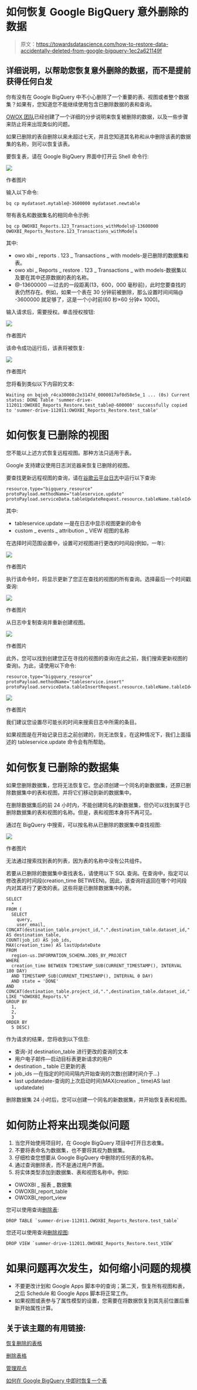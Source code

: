# 如何恢复 Google BigQuery 意外删除的数据

> 原文：<https://towardsdatascience.com/how-to-restore-data-accidentally-deleted-from-google-bigquery-1ec2a621149f>

## 详细说明，以帮助您恢复意外删除的数据，而不是提前获得任何白发

你有没有在 Google BigQuery 中不小心删除了一个重要的表、视图或者整个数据集？如果有，您知道您不能继续使用包含已删除数据的表和查询。

[OWOX 团队](https://www.owox.com)已经创建了一个详细的分步说明来恢复被删除的数据，以及一些步骤来防止将来出现类似的问题。

如果已删除的表自删除以来未超过七天，并且您知道其名称和从中删除该表的数据集的名称，则可以恢复该表。

要恢复表，请在 Google BigQuery 界面中打开云 Shell 命令行:

![](img/6e83e05ca42eb3c76872ce3e9bf50f6f.png)

作者图片

输入以下命令:

```
bq cp mydataset.mytable@-3600000 mydataset.newtable
```

带有表名和数据集名的相同命令示例:

```
bq cp OWOXBI_Reports.123_Transactions_withModels@-13600000 OWOXBI_Reports_Restore.123_Transactions_withModels
```

其中:

*   owo xbi _ reports . 123 _ Transactions _ with models-是已删除的数据集和表。
*   owo xbi _ Reports _ restore . 123 _ Transactions _ with models-数据集以及要在其中还原数据的表的名称。
*   @-13600000 —过去的一段距离(13，600，000 毫秒前)，此时您要查找的表仍然存在。例如，如果一个表在 30 分钟前被删除，那么设置时间间隔@ -3600000 就足够了，这是一个小时前(60 秒×60 分钟× 1000)。

输入请求后，需要授权。单击授权按钮:

![](img/2bfa15b1fe9c3bcb4437a82dbe7d6005.png)

作者图片

该命令成功运行后，该表将被恢复:

![](img/bf368d93633c10ca1f2ecbc4cdacb888.png)

作者图片

您将看到类似以下内容的文本:

```
Waiting on bqjob_r4ca30008c2e3147d_0000017af0d58e5e_1 ... (0s) Current status: DONE Table 'summer-drive-112011:OWOXBI_Reports_Restore.test_table@-600000' successfully copied to 'summer-drive-112011:OWOXBI_Reports_Restore.test_table'
```

# 如何恢复已删除的视图

您不能以上述方式恢复远程视图。那种方法只适用于表。

Google 支持建议使用日志浏览器来恢复已删除的视图。

要查找更新远程视图的查询，请在[谷歌云平台日志](https://console.cloud.google.com/logs/query)中运行以下查询:

```
resource.type="bigquery_resource" protoPayload.methodName="tableservice.update" protoPayload.serviceData.tableUpdateRequest.resource.tableName.tableId="custom_events_attribution_VIEW"
```

其中:

*   tableservice.update —是在日志中显示视图更新的命令
*   custom _ events _ attribution _ VIEW 视图的名称

在选择时间范围设置中，设置可对视图进行更改的时间段(例如，一年):

![](img/96a313bf114f037c180e3f041fba2a46.png)

作者图片

执行该命令时，将显示更新了您正在查找的视图的所有查询。选择最后一个时间戳查询:

![](img/e9acf174aa60240f12bfb08daa36110b.png)

作者图片

从日志中复制查询并重新创建视图。

![](img/e1a6735eedbcbaecc88cb7f133f9dd30.png)

作者图片

此外，您可以找到创建您正在寻找的视图的查询(在此之前，我们搜索更新视图的查询)。为此，请使用以下命令:

```
resource.type="bigquery_resource" protoPayload.methodName="tableservice.insert" protoPayload.serviceData.tableInsertRequest.resource.tableName.tableId="query_name_VIEW"
```

![](img/fa74e4b0162cd4db052f18d1f91d9b33.png)

作者图片

我们建议您设置尽可能长的时间来搜索日志中所需的条目。

如果视图是在开始记录日志之前创建的，则无法恢复。在这种情况下，我们上面描述的 tableservice.update 命令会有所帮助。

# 如何恢复已删除的数据集

如果您删除数据集，您将无法恢复它。您必须创建一个同名的新数据集，还原已删除数据集中的表和视图，并将它们移动到新的数据集中。

在删除数据集后的前 24 小时内，不能创建同名的新数据集，但仍可以找到属于已删除数据集的表和视图的名称。但是，表和视图本身将不再可见。

通过在 BigQuery 中搜索，可以按名称从已删除的数据集中查找视图:

![](img/43b4bde5d630430f2efa48c30a9dd589.png)

作者图片

无法通过搜索找到表的列表，因为表的名称中没有公共组件。

若要从已删除的数据集中查找表名，请使用以下 SQL 查询。在查询中，指定可以修改表的时间段(creation_time BETWEEN)。因此，该查询将返回在哪个时间段内对其进行了更改的表。这些将是已删除数据集中的表。

```
SELECT 
  * 
FROM ( 
  SELECT 
    query, 
    user_email,         CONCAT(destination_table.project_id,".",destination_table.dataset_id,".",destination_table.table_id) AS destination_table, 
COUNT(job_id) AS job_ids, 
MAX(creation_time) AS lastUpdateDate 
FROM 
  region-us.INFORMATION_SCHEMA.JOBS_BY_PROJECT 
WHERE 
  creation_time BETWEEN TIMESTAMP_SUB(CURRENT_TIMESTAMP(), INTERVAL 180 DAY) 
  AND TIMESTAMP_SUB(CURRENT_TIMESTAMP(), INTERVAL 0 DAY) 
  AND state = 'DONE' 
AND CONCAT(destination_table.project_id,".",destination_table.dataset_id,".",destination_table.table_id) LIKE "%OWOXBI_Reports.%" 
GROUP BY 
  1, 
  2, 
  3 
ORDER BY 
  5 DESC)
```

作为请求的结果，您将收到以下信息:

*   查询-对 destination_table 进行更改的查询的文本
*   用户电子邮件—启动目标表更新请求的用户
*   destination _ table 已更新的表
*   job_ids —在指定的时间间隔内开始查询的次数(创建时间介于…)
*   last updatedate-查询的上次启动时间(MAX(creation _ time)AS last updatedate)

删除数据集 24 小时后，您可以创建一个同名的新数据集，并开始恢复表和视图。

# 如何防止将来出现类似问题

1.  当您开始使用项目时，在 Google BigQuery 项目中打开日志收集。
2.  不要将表命名为数据集，也不要将其视为数据集。
3.  仔细检查您想要从 Google BigQuery 中删除的任何表的名称。
4.  通过查询删除表，而不是通过用户界面。
5.  将实体类型添加到数据集、表和视图名称中。例如:

*   OWOXBI _ 报表 _ 数据集
*   OWOXBI_report_table
*   OWOXBI_report_view

您可以使用查询[删除表](https://cloud.google.com/bigquery/docs/managing-tables#deleting_a_table):

```
DROP TABLE `summer-drive-112011.OWOXBI_Reports_Restore.test_table`
```

您还可以使用查询[删除视图](https://cloud.google.com/bigquery/docs/managing-views#sql):

```
DROP VIEW `summer-drive-112011.OWOXBI_Reports_Restore.test_VIEW`
```

# 如果问题再次发生，如何缩小问题的规模

*   不要更改计划和 Google Apps 脚本中的查询；第二天，恢复所有视图和表，之后 Schedule 和 Google Apps 脚本将正常工作。
*   如果视图或表参与了属性模型的设置，您需要在将数据恢复到其先前位置后重新开始属性计算。

## 关于该主题的有用链接:

[恢复删除的表格](https://cloud.google.com/bigquery/docs/managing-tables#undeletetable)

[删除表格](https://cloud.google.com/bigquery/docs/managing-tables#deleting_a_table)

[管理观点](https://cloud.google.com/bigquery/docs/managing-views#sql)

[如何在 Google BigQuery 中即时恢复一个表](https://medium.com/@dhafnar/how-to-instantly-recover-a-table-in-google-bigquery-544a9b7e7a8d)